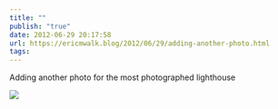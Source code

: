 ```yaml
---
title: ""
publish: "true"
date: 2012-06-29 20:17:58
url: https://ericmwalk.blog/2012/06/29/adding-another-photo.html
tags: 
---
```


Adding another photo for the most photographed lighthouse

![](https://ericmwalk.blog/uploads/2022/70e8e54445.jpg)